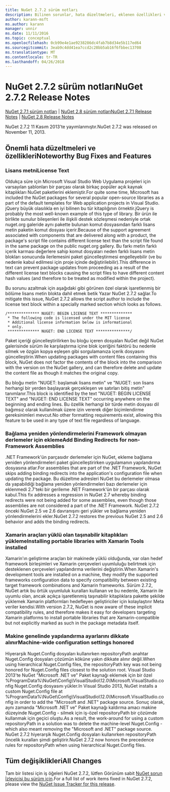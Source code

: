 ```yaml
---
title: NuGet 2.7.2 sürüm notları
description: Bilinen sorunlar, hata düzeltmeleri, eklenen özellikleri ve dcr NuGet 2.7.2 dahil etmek için sürüm notları.
author: karann-msft
ms.author: karann
manager: unnir
ms.date: 11/11/2016
ms.topic: conceptual
ms.openlocfilehash: 0cb99e4e1ae9238286dc4fab7b8d34e5b117ed64
ms.sourcegitcommit: 3eab9c4dd41ea7ccd2c28bb5ab16f6fbbec13708
ms.translationtype: MT
ms.contentlocale: tr-TR
ms.lasthandoff: 04/26/2018
---
```

# <a name="nuget-272-release-notes"></a><span data-ttu-id="00bda-103">NuGet 2.7.2 sürüm notları</span><span class="sxs-lookup"><span data-stu-id="00bda-103">NuGet 2.7.2 Release Notes</span></span>

<span data-ttu-id="00bda-104">[NuGet 2.7.1 sürüm notları](../release-notes/nuget-2.7.1.md) | [NuGet 2.8 sürüm notları](../release-notes/nuget-2.8.md)</span><span class="sxs-lookup"><span data-stu-id="00bda-104">[NuGet 2.7.1 Release Notes](../release-notes/nuget-2.7.1.md) | [NuGet 2.8 Release Notes](../release-notes/nuget-2.8.md)</span></span>

<span data-ttu-id="00bda-105">NuGet 2.7.2 11 Kasım 2013'te yayımlanmıştır.</span><span class="sxs-lookup"><span data-stu-id="00bda-105">NuGet 2.7.2 was released on November 11, 2013.</span></span>

## <a name="noteworthy-bug-fixes-and-features"></a><span data-ttu-id="00bda-106">Önemli hata düzeltmeleri ve özellikleri</span><span class="sxs-lookup"><span data-stu-id="00bda-106">Noteworthy Bug Fixes and Features</span></span>

### <a name="license-text"></a><span data-ttu-id="00bda-107">Lisans metni</span><span class="sxs-lookup"><span data-stu-id="00bda-107">License Text</span></span>
<span data-ttu-id="00bda-108">Oldukça süre için Microsoft Visual Studio Web Uygulama projeleri için varsayılan şablonları bir parçası olarak birkaç popüler açık kaynak kitaplıkları NuGet paketlerini eklemiştir.</span><span class="sxs-lookup"><span data-stu-id="00bda-108">For quite some time, Microsoft has included the NuGet packages for several popular open-source libraries as a part of the default templates for Web application projects in Visual Studio.</span></span> <span data-ttu-id="00bda-109">jQuery büyük olasılıkla en iyi bilinen bu tür kitaplığının örnektir.</span><span class="sxs-lookup"><span data-stu-id="00bda-109">jQuery is probably the most well-known example of this type of library.</span></span> <span data-ttu-id="00bda-110">Bir ürün ile birlikte sunulur bileşenleri ile ilişkili destek sözleşmesi nedeniyle ortak nuget.org galeride aynı pakette bulunan komut dosyasından farklı lisans metin paketin komut dosyası içerir.</span><span class="sxs-lookup"><span data-stu-id="00bda-110">Because of the support agreement associated with components that are delivered along with a product, the package's script file contains different license text than the script file found in the same package on the public nuget.org gallery.</span></span> <span data-ttu-id="00bda-111">Bu farkı metin farklı içerik karması değerlere sahip komut dosyaları neden farklı lisans metin blokları sonucunda ilerlemesini paket güncelleştirmesi engelleyebilir (ve bu nedenle kabul edilmesi için proje içinde değiştirilebilir).</span><span class="sxs-lookup"><span data-stu-id="00bda-111">This difference in text can prevent package updates from proceeding as a result of the different license text blocks causing the script files to have different content hash values (and therefore to be treated as modified within the project).</span></span>

<span data-ttu-id="00bda-112">Bu sorunu azaltmak için aşağıdaki gibi görünen özel olarak işaretlenmiş bir bölüme lisans metin blokta dahil etmek betik Yazar NuGet 2.7.2 sağlar.</span><span class="sxs-lookup"><span data-stu-id="00bda-112">To mitigate this issue, NuGet 2.7.2 allows the script author to include the license text block within a specially marked section which looks as follows.</span></span>

    /************** NUGET: BEGIN LICENSE TEXT **************
     * The following code is licensed under the MIT license
     * Additional license information below is informational
     * only.
     ************** NUGET: END LICENSE TEXT ***************/

<span data-ttu-id="00bda-113">Paket içeriği güncelleştirilirken bu bloğu içeren dosyaları NuGet değil NuGet galerisinde sürüm ile karşılaştırma içine blok içeriğini faktörü bu nedenle silmek ve özgün kopya eşleşen gibi sorgulamanıza içerik dosyasını güncelleştirin.</span><span class="sxs-lookup"><span data-stu-id="00bda-113">When updating packages with content files containing this block, NuGet does not factor the contents of the block into the comparison with the version on the NuGet gallery, and can therefore delete and update the content file as though it matches the original copy.</span></span>

<span data-ttu-id="00bda-114">Bu bloğu metin "NUGET: başlamak lisans metin" ve "NUGET: son lisans herhangi bir yerden başlayarak gerçekleşen ve satırları bitiş metin" tanımlanır.</span><span class="sxs-lookup"><span data-stu-id="00bda-114">This block is identified by the text "NUGET: BEGIN LICENSE TEXT" and "NUGET: END LICENSE TEXT" occurring anywhere on the beginning and ending lines.</span></span>  <span data-ttu-id="00bda-115">Bu özellik herhangi bir türde metin dosyası dil bağımsız olarak kullanılmak üzere izin vererek diğer biçimlendirme gereksinimleri mevcut.</span><span class="sxs-lookup"><span data-stu-id="00bda-115">No other formatting requirements exist, allowing this feature to be used in any type of text file regardless of language.</span></span>

### <a name="add-binding-redirects-for-non-framework-assemblies"></a><span data-ttu-id="00bda-116">Bağlama yeniden yönlendirmelerini Framework olmayan derlemeler için ekleme</span><span class="sxs-lookup"><span data-stu-id="00bda-116">Add Binding Redirects for non-Framework Assemblies</span></span>
<span data-ttu-id="00bda-117">.NET Framework'ün parçasıdır derlemeler için NuGet, ekleme bağlama yeniden yönlendirmeleri paket güncelleştirirken uygulamanın yapılandırma dosyasına atlar.</span><span class="sxs-lookup"><span data-stu-id="00bda-117">For assemblies that are part of the .NET Framework, NuGet skips adding binding redirects into the application's configuration file when updating the package.</span></span> <span data-ttu-id="00bda-118">Bu düzeltme adresleri NuGet bu derlemeler olmasa da yapabildiği bağlama yeniden yönlendirmeleri bazı derlemeler için eklenmedi 2.7'teki bir gerileme .NET Framework'ün bir parçası olarak kabul.</span><span class="sxs-lookup"><span data-stu-id="00bda-118">This fix addresses a regression in NuGet 2.7 whereby binding redirects were not being added for some assemblies, even though those assemblies are not considered a part of the .NET Framework.</span></span> <span data-ttu-id="00bda-119">NuGet 2.7.2 önceki NuGet 2.5 ve 2.6 davranışını geri yükler ve bağlama yeniden yönlendirmelerini ekler.</span><span class="sxs-lookup"><span data-stu-id="00bda-119">NuGet 2.7.2 restores the previous NuGet 2.5 and 2.6 behavior and adds the binding redirects.</span></span>

### <a name="installing-portable-libraries-with-xamarin-tools-installed"></a><span data-ttu-id="00bda-120">Xamarin araçları yüklü olan taşınabilir kitaplıkları yükleme</span><span class="sxs-lookup"><span data-stu-id="00bda-120">Installing portable libraries with Xamarin Tools installed</span></span>
<span data-ttu-id="00bda-121">Xamarin'ın geliştirme araçları bir makinede yüklü olduğunda, var olan hedef framework birleşimleri ve Xamarin çerçeveleri uyumluluğu belirtmek için desteklenen çerçeveleri yapılandırma verilerini değiştirin.</span><span class="sxs-lookup"><span data-stu-id="00bda-121">When Xamarin's development tools are installed on a machine, they modify the supported frameworks configuration data to specify compatibility between existing target framework combinations and Xamarin frameworks.</span></span> <span data-ttu-id="00bda-122">Sürüm 2.7.2, NuGet artık bu örtük uyumluluk kuralları kullanan ve bu nedenle, Xamarin ile uyumlu olan, ancak açıkça işaretlenmiş taşınabilir kitaplıklara pakette şekilde yüklemek Xamarin platformları hedefleyen geliştiriciler için kolaylaştırır Meta veriler kendisi.</span><span class="sxs-lookup"><span data-stu-id="00bda-122">With version 2.7.2, NuGet is now aware of these implicit compatibility rules, and therefore makes it easy for developers targeting Xamarin platforms to install portable libraries that are Xamarin-compatible but not explicitly marked as such in the package metadata itself.</span></span>

### <a name="machine-wide-configuration-settings-honored"></a><span data-ttu-id="00bda-123">Makine genelinde yapılandırma ayarlarını dikkate alınır</span><span class="sxs-lookup"><span data-stu-id="00bda-123">Machine-wide configuration settings honored</span></span>
<span data-ttu-id="00bda-124">Hiyerarşik Nuget.Config dosyaları kullanırken repositoryPath anahtar Nuget.Config dosyaları çözümün köküne yakın dikkate alınır değil.</span><span class="sxs-lookup"><span data-stu-id="00bda-124">When using hierarchical Nuget.Config files, the repositoryPath key was not being honored for Nuget.Config files closest to the solution root.</span></span> <span data-ttu-id="00bda-125">Visual Studio 2013'te NuGet "Microsoft .NET ve" Paket kaynağı eklemek için bir özel %ProgramData%\NuGet\Config\VisualStudio\12.0\Microsoft.VisualStudio.config Nuget.Config dosyasını yükler.</span><span class="sxs-lookup"><span data-stu-id="00bda-125">In Visual Studio 2013, NuGet installs a custom Nuget.Config file at %ProgramData%\NuGet\Config\VisualStudio\12.0\Microsoft.VisualStudio.config in order to add the "Microsoft and .NET" package source.</span></span> <span data-ttu-id="00bda-126">Sonuç olarak, aynı zamanda "Microsoft .NET ve" Paket kaynağı kaldırma amacı makine düzeyinde Nuget.Config - silmek için iş-özel repositoryPath bir çözümde kullanmak için geçici oluştu.</span><span class="sxs-lookup"><span data-stu-id="00bda-126">As a result, the work-around for using a custom repositoryPath in a solution was to delete the machine-level Nuget.Config - which also meant removing the "Microsoft and .NET" package source.</span></span> <span data-ttu-id="00bda-127">NuGet 2.7.2 hiyerarşik Nuget.Config dosyaları kullanırken repositoryPath öncelik kuralları şimdi geliştirir.</span><span class="sxs-lookup"><span data-stu-id="00bda-127">NuGet 2.7.2 now honors the precedence rules for repositoryPath when using hierarchical Nuget.Config files.</span></span>

## <a name="all-changes"></a><span data-ttu-id="00bda-128">Tüm değişiklikleri</span><span class="sxs-lookup"><span data-stu-id="00bda-128">All Changes</span></span>
<span data-ttu-id="00bda-129">Tam bir listesi için iş öğeleri NuGet 2.7.2, lütfen Görünüm sabit [NuGet sorun İzleyicisi bu sürüm için](https://nuget.codeplex.com/workitem/list/advanced?keyword=&status=All&type=All&priority=All&release=NuGet%202.7.2&assignedTo=All&component=All&sortField=LastUpdatedDate&sortDirection=Descending&page=0&reasonClosed=Fixed).</span><span class="sxs-lookup"><span data-stu-id="00bda-129">For a full list of work items fixed in NuGet 2.7.2, please view the [NuGet Issue Tracker for this release](https://nuget.codeplex.com/workitem/list/advanced?keyword=&status=All&type=All&priority=All&release=NuGet%202.7.2&assignedTo=All&component=All&sortField=LastUpdatedDate&sortDirection=Descending&page=0&reasonClosed=Fixed).</span></span>
